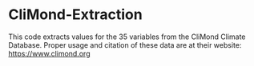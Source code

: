 # CliMond-Extraction

This code extracts values for the 35 variables from the CliMond Climate Database. Proper usage and citation of these data are at their website: https://www.climond.org
